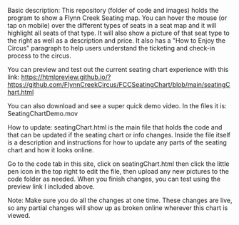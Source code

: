 Basic description:
This repository (folder of code and images) holds the program to show a Flynn Creek Seating map. You can hover the mouse (or tap on mobile) over the different types of seats in a seat map
and it will highlight all seats of that type. It will also show a picture of that seat type to the right as well as a description and price. It also has a "How to Enjoy the Circus"
paragraph to help users understand the ticketing and check-in process to the circus.

You can preview and test out the current seating chart experience with this link:
https://htmlpreview.github.io/?https://github.com/FlynnCreekCircus/FCCSeatingChart/blob/main/seatingChart.html

You can also download and see a super quick demo video. In the files it is: SeatingChartDemo.mov

How to update:
seatingChart.html is the main file that holds the code and that can be updated if the seating chart or info changes.
Inside the file itself is a description and instructions for how to update any parts of the seating chart and how it looks online.

Go to the code tab in this site, click on seatingChart.html then click the little pen icon in the top right to edit the file, then upload any new pictures to the code folder as needed.
When you finish changes, you can test using the preview link I included above.

Note: Make sure you do all the changes at one time. These changes are live, so any partial changes will show up as broken online wherever this chart is viewed.

